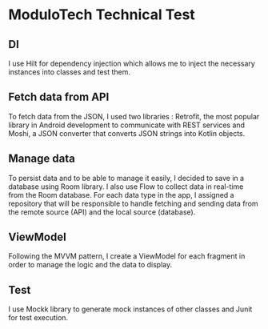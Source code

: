 # ModuloTech Technical Test

## DI

I use Hilt for dependency injection which allows me to inject the necessary instances into classes and test them.

## Fetch data from API

To fetch data from the JSON, I used two libraries :
Retrofit, the most popular library in Android development to communicate with REST services and Moshi, a JSON converter that converts JSON strings into Kotlin objects.

## Manage data

To persist data and to be able to manage it easily, I decided to save in a database using Room library. I also use Flow to collect data in real-time from the Room database.
For each data type in the app, I assigned a repository that will be responsible to handle fetching and sending data from the remote source (API) and the local source (database).

## ViewModel

Following the MVVM pattern, I create a ViewModel for each fragment in order to manage the logic and the data to display.

## Test

I use Mockk library to generate mock instances of other classes and Junit for test execution.
